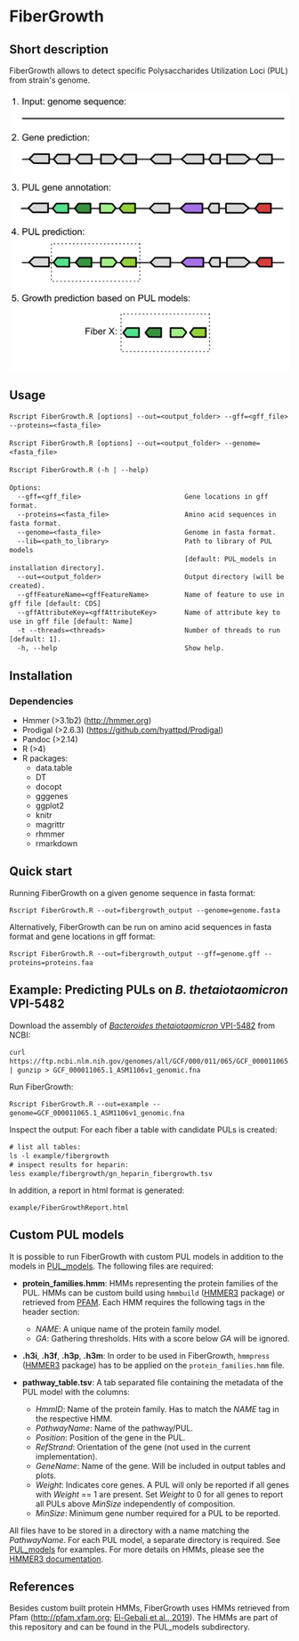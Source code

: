 # FiberGrowth


## Short description

FiberGrowth allows to detect specific Polysaccharides Utilization Loci (PUL) from strain's genome. 

![Steps performed by FiberGrowth](./Illustration/FiberGrowth_pipeline.png)


## Usage

```
Rscript FiberGrowth.R [options] --out=<output_folder> --gff=<gff_file> --proteins=<fasta_file>

Rscript FiberGrowth.R [options] --out=<output_folder> --genome=<fasta_file>

Rscript FiberGrowth.R (-h | --help)

Options:
  --gff=<gff_file>                          Gene locations in gff format.
  --proteins=<fasta_file>                   Amino acid sequences in fasta format.
  --genome=<fasta_file>                     Genome in fasta format.
  --lib=<path_to_library>                   Path to library of PUL models
                                            [default: PUL_models in installation directory].
  --out=<output_folder>                     Output directory (will be created).
  --gffFeatureName=<gffFeatureName>         Name of feature to use in gff file [default: CDS]
  --gffAttributeKey=<gffAttributeKey>       Name of attribute key to use in gff file [default: Name]
  -t --threads=<threads>                    Number of threads to run [default: 1].
  -h, --help                                Show help.

```

## Installation

### Dependencies

  - Hmmer (>3.1b2) (http://hmmer.org)
  - Prodigal (>2.6.3) (https://github.com/hyattpd/Prodigal)
  - Pandoc (>2.14)
  - R (>4)
  - R packages:
      - data.table
      - DT
      - docopt
      - gggenes
      - ggplot2
      - knitr
      - magrittr
      - rhmmer
      - rmarkdown


## Quick start

Running FiberGrowth on a given genome sequence in fasta format:
```
Rscript FiberGrowth.R --out=fibergrowth_output --genome=genome.fasta

```

Alternatively, FiberGrowth can be run on amino acid sequences in fasta format and gene locations in gff format:
```
Rscript FiberGrowth.R --out=fibergrowth_output --gff=genome.gff --proteins=proteins.faa

```

## Example: Predicting PULs on *B. thetaiotaomicron* VPI-5482

Download the assembly of [*Bacteroides thetaiotaomicron* VPI-5482](https://www.ncbi.nlm.nih.gov/assembly/GCF_000011065.1) from NCBI:
```
curl https://ftp.ncbi.nlm.nih.gov/genomes/all/GCF/000/011/065/GCF_000011065.1_ASM1106v1/GCF_000011065.1_ASM1106v1_genomic.fna.gz | gunzip > GCF_000011065.1_ASM1106v1_genomic.fna
```

Run FiberGrowth:
```
Rscript FiberGrowth.R --out=example --genome=GCF_000011065.1_ASM1106v1_genomic.fna
```

Inspect the output:
For each fiber a table with candidate PULs is created:
```
# list all tables:
ls -l example/fibergrowth
# inspect results for heparin:
less example/fibergrowth/gn_heparin_fibergrowth.tsv
```

In addition, a report in html format is generated:
```
example/FiberGrowthReport.html
```


## Custom PUL models

It is possible to run FiberGrowth with custom PUL models in addition to the models in [PUL_models](https://github.com/wholebiome/FiberGrowth/tree/main/PUL_models). The following files are required:

- **protein_families.hmm**: HMMs representing the protein families of the PUL. HMMs can be custom build using `hmmbuild` ([HMMER3](http://hmmer.org) package) or retrieved from [PFAM](http://pfam.xfam.org). Each HMM requires the following tags in the header section:
   - *NAME*: A unique name of the protein family model.
   - *GA*: Gathering thresholds. Hits with a score below *GA* will be ignored.


- **.h3i**, **.h3f**, **.h3p**, **.h3m**: In order to be used in FiberGrowth, `hmmpress` ([HMMER3](http://hmmer.org) package) has to be applied on the `protein_families.hmm` file.


- **pathway_table.tsv**: A tab separated file containing the metadata of the PUL model with the columns:
   - *HmmID*: Name of the protein family. Has to match the *NAME* tag in the respective HMM.
   - *PathwayName*: Name of the pathway/PUL.
   - *Position*: Position of the gene in the PUL.
   - *RefStrand*: Orientation of the gene (not used in the current implementation).
   - *GeneName*: Name of the gene. Will be included in output tables and plots.
   - *Weight*: Indicates core genes. A PUL will only be reported if all genes with *Weight* == 1 are present. Set *Weight* to 0 for all genes to report all PULs above *MinSize* independently of composition.
   - *MinSize*: Minimum gene number required for a PUL to be reported.


All files have to be stored in a directory with a name matching the *PathwayName*. For each PUL model, a separate directory is required. See  [PUL_models](https://github.com/wholebiome/FiberGrowth/tree/main/PUL_models) for examples. For more details on HMMs, please see the [HMMER3 documentation](http://hmmer.org/documentation.html).

## References

Besides custom built protein HMMs, FiberGrowth uses HMMs retrieved from Pfam (http://pfam.xfam.org; [El-Gebali et al., 2019](https://academic.oup.com/nar/article/47/D1/D427/5144153)). The HMMs are part of this repository and can be found in the PUL_models subdirectory.
